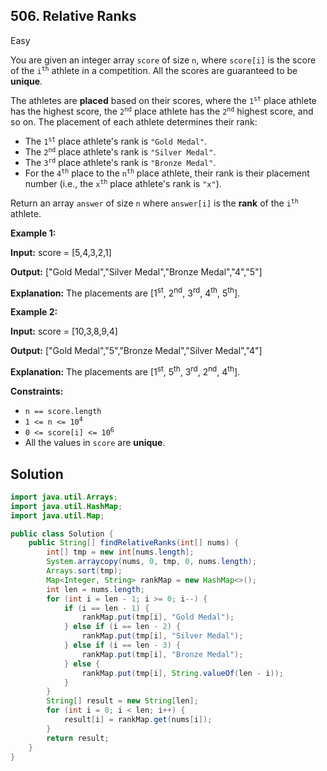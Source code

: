 ## 506\. Relative Ranks

Easy

You are given an integer array `score` of size `n`, where `score[i]` is the score of the <code>i<sup>th</sup></code> athlete in a competition. All the scores are guaranteed to be **unique**.

The athletes are **placed** based on their scores, where the <code>1<sup>st</sup></code> place athlete has the highest score, the <code>2<sup>nd</sup></code> place athlete has the <code>2<sup>nd</sup></code> highest score, and so on. The placement of each athlete determines their rank:

*   The <code>1<sup>st</sup></code> place athlete's rank is `"Gold Medal"`.
*   The <code>2<sup>nd</sup></code> place athlete's rank is `"Silver Medal"`.
*   The <code>3<sup>rd</sup></code> place athlete's rank is `"Bronze Medal"`.
*   For the <code>4<sup>th</sup></code> place to the <code>n<sup>th</sup></code> place athlete, their rank is their placement number (i.e., the <code>x<sup>th</sup></code> place athlete's rank is `"x"`).

Return an array `answer` of size `n` where `answer[i]` is the **rank** of the <code>i<sup>th</sup></code> athlete.

**Example 1:**

**Input:** score = [5,4,3,2,1]

**Output:** ["Gold Medal","Silver Medal","Bronze Medal","4","5"]

**Explanation:** The placements are [1<sup>st</sup>, 2<sup>nd</sup>, 3<sup>rd</sup>, 4<sup>th</sup>, 5<sup>th</sup>].

**Example 2:**

**Input:** score = [10,3,8,9,4]

**Output:** ["Gold Medal","5","Bronze Medal","Silver Medal","4"]

**Explanation:** The placements are [1<sup>st</sup>, 5<sup>th</sup>, 3<sup>rd</sup>, 2<sup>nd</sup>, 4<sup>th</sup>].

**Constraints:**

*   `n == score.length`
*   <code>1 <= n <= 10<sup>4</sup></code>
*   <code>0 <= score[i] <= 10<sup>6</sup></code>
*   All the values in `score` are **unique**.

## Solution

```java
import java.util.Arrays;
import java.util.HashMap;
import java.util.Map;

public class Solution {
    public String[] findRelativeRanks(int[] nums) {
        int[] tmp = new int[nums.length];
        System.arraycopy(nums, 0, tmp, 0, nums.length);
        Arrays.sort(tmp);
        Map<Integer, String> rankMap = new HashMap<>();
        int len = nums.length;
        for (int i = len - 1; i >= 0; i--) {
            if (i == len - 1) {
                rankMap.put(tmp[i], "Gold Medal");
            } else if (i == len - 2) {
                rankMap.put(tmp[i], "Silver Medal");
            } else if (i == len - 3) {
                rankMap.put(tmp[i], "Bronze Medal");
            } else {
                rankMap.put(tmp[i], String.valueOf(len - i));
            }
        }
        String[] result = new String[len];
        for (int i = 0; i < len; i++) {
            result[i] = rankMap.get(nums[i]);
        }
        return result;
    }
}
```